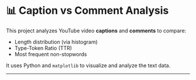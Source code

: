 # 📊 Caption vs Comment Analysis

This project analyzes YouTube video **captions** and **comments** to compare:
- Length distribution (via histogram)
- Type-Token Ratio (TTR)
- Most frequent non-stopwords

It uses Python and `matplotlib` to visualize and analyze the text data.

---


